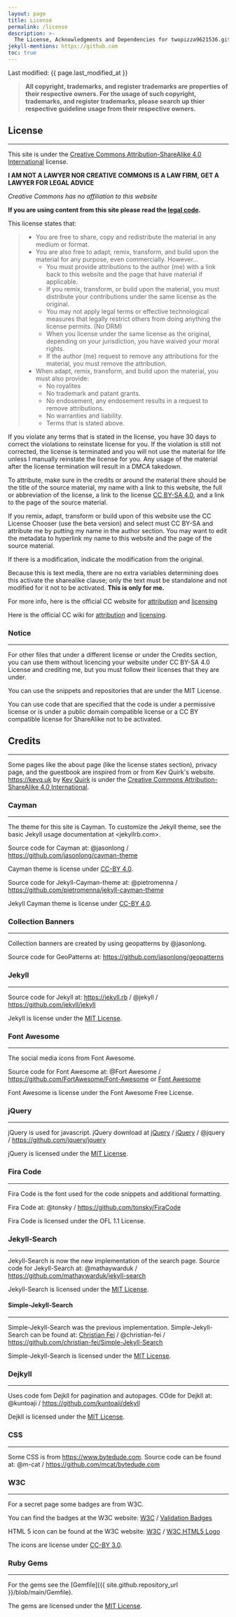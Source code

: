 ```yaml
---
layout: page
title: License
permalink: /license
description: >-
  The License, Acknowledgments and Dependencies for twopizza9621536.github.io.
jekyll-mentions: https://github.com
toc: true
---
```


Last modified: {{ page.last_modified_at }}

> **All copyright, trademarks, and register trademarks are properties of their 
> respective owners. For the usage of such copyright, trademarks, and register
> trademarks, please search up thier respective guideline usage from their
> respective owners.**

## License

---

This site is under the
[Creative Commons Attribution-ShareAlike 4.0 International][1]
license.

**I AM NOT A LAWYER NOR CREATIVE COMMONS IS A LAW FIRM, GET A LAWYER FOR
LEGAL ADVICE**

_Creative Commons has no affiliation to this website_

**If you are using content from this site please read the [legal code][2].**

This license states that:

> - You are free to share, copy and redistribute the material in any medium or
>    format.
> - You are also free to adapt, remix, transform, and build upon the material
>    for any purpose, even commercially. However…
>   - You must provide attributions to the author (me) with a link back to this
>      website and the page that have material if applicable.
>   - If you remix, transform, or build upon the material, you must distribute
>      your contributions under the same license as the original.
>   - You may not apply legal terms or effective technological measures that
>      legally restrict others from doing anything the license permits. (No DRM)
>   - When you license under the same license as the original, depending on your
>      jurisdiction, you have waived your moral rights.
>   - If the author (me) request to remove any attributions for the material,
>      you must remove the attribution.
> - When adapt, remix, transform, and build upon the material,
>    you must also provide:
>     - No royalites
>     - No trademark and patant grants.
>     - No endosement, any endosement results in a request to remove
>      attributions.
>     - No warranties and liability.
>     - Terms that is stated above.

If you violate any terms that is stated in the license, you have 30 days to
correct the violations to reinstate license for you. If the violation is still
not corrected, the license is terminated and you will not use the material for
life unless I manually reinstate the license for you. Any usage of the material
after the license termination will result in a DMCA takedown.

To attribute, make sure in the credits or around the material there should be
the title of the source material, my name with a link to this website, the full
or abbreviation of the license, a link to the license [CC BY-SA 4.0][1], and a
link to the page of the source material.

If you remix, adapt, transform or build upon of this website use the CC License
Chooser (use the beta version) and select must CC BY-SA and attribute me by
putting my name in the author section. You may want to edit the metadata to
hyperlink my name to this website and the page of the source material.

If there is a modification, indicate the modification from the original.

Because this is text media, there are no extra variables determining does this
activate the sharealike clause; only the text must be standalone and not
modified for it not to be activated. **This is only for me.**

For more info, here is the official CC website for
[attribution](https://creativecommons.org/use-remix/attribution)
and
[licensing](https://creativecommons.org/share-your-work)

Here is the official CC wiki for [attribution][3] and [licensing][4].

### **Notice**

---

For other files that under a different license or under the Credits section,
you can use them without licencing your website under CC BY-SA 4.0 License
and crediting me, but you must follow their licenses that they are under.

You can use the snippets and repositories that are under the MIT License.

You can use code that are specified that the code is under a permissive license
or is under a public domain compatible license or a CC BY compatible license for
ShareAlike not to be activated.

## Credits

---

Some pages like the about page (like the license states section),
privacy page, and the guestbook are inspired from or
from Kev Quirk's website. <https://kevq.uk> by [Kev Quirk](https://kevq.uk)
is under the [Creative Commons Attribution-ShareAlike 4.0 International][1].

### Cayman

---

The theme for this site is Cayman. To customize the Jekyll theme, see the basic
Jekyll usage documentation at <jekyllrb.com>.

Source code for Cayman at:
@jasonlong / <https://github.com/jasonlong/cayman-theme>

Cayman theme is license under [CC-BY 4.0][5].

Source code for Jekyll-Cayman-theme at:
@pietromenna / <https://github.com/pietromenna/jekyll-cayman-theme>

Jekyll Cayman theme is license under [CC-BY 4.0][5].

### Collection Banners

---

Collection banners are created by using geopatterns by @jasonlong.

Source code for GeoPatterns at:
<https://github.com/jasonlong/geopatterns>

### Jekyll

---

Source code for Jekyll at:
<https://jekyll.rb> / @jekyll / <https://github.com/jekyll/jekyll>

Jekyll is license under the [MIT License][7].

### Font Awesome

---

The social media icons from Font Awesome.

Source code for Font Awesome at:
@Fort Awesome / <https://github.com/FortAwesome/Font-Awesome>
or
[Font Awesome](https://fontawesome.com)

Font Awesome is license under the Font Awesome Free License.

### jQuery

---

jQuery is used for javascript. jQuery download at
[jQuery](https://code.jquery.com/) / [jQuery](https://jquery.com/download/) /
@jquery / <https://github.com/jquery/jquery>

jQuery is licensed under the [MIT License][7].

### Fira Code

---

Fira Code is the font used for the code snippets and additional formatting.

Fira Code at:
@tonsky / <https://github.com/tonsky/FiraCode>

Fira Code is licensed under the OFL 1.1 License.

### Jekyll-Search

---

Jekyll-Search is now the new implementation of the search page.
Source code for Jekyll-Search at:
@mathaywarduk / <https://github.com/mathaywarduk/jekyll-search>

Jekyll-Search is licensed under the [MIT License][7].

#### Simple-Jekyll-Search

---

Simple-Jekyll-Search was the previous implementation.
Simple-Jekyll-Search can be found at:
[Christian Fei](https://cri.dev) / @christian-fei /
<https://github.com/christian-fei/Simple-Jekyll-Search>

Simple-Jekyll-Search is licensed under the [MIT License][7].

### Dejkyll

---

Uses code fom Dejkll for pagination and autopages.
COde for Dejkll at:
@kuntoaji / <https://github.com/kuntoaji/dekyll>

Dejkll is licensed under the [MIT License][7].

### CSS

---

Some CSS is from <https://www.bytedude.com>. Source code can be found at:
@m-cat / <https://github.com/mcat/bytedude.com>

### W3C

---

For a secret page some badges are from W3C.

You can find the badges at the W3C website:
[W3C](https://w3.org) /
[Validation Badges](https://www.w3.org/html/logo/index.html)

HTML 5 icon can be found at the W3C website:
[W3C](https://w3.org) / [W3C HTML5 Logo](https://www.w3.org/QA/Tools/Icons)

The icons are license under [CC-BY 3.0][6].

### Ruby Gems

---

For the gems see the
[Gemfile]({{ site.github.repository_url }}/blob/main/Gemfile).

The gems are licensed under the [MIT License][7].

[1]: https://creativecommons.org/licenses/by-sa/4.0/
[2]: https://creativecommons.org/licenses/by-sa/4.0/legalcode
[3]: https://wiki.creativecommons.org/wiki/Best_practices_for_attribution
[4]: https://wiki.creativecommons.org/wiki/Marking_your_work_with_a_CC_license
[5]: https://creativecommons.org/licenses/by/4.0/
[6]: https://creativecommons.org/licenses/by/3.0/
[7]: https://mit-license.org
